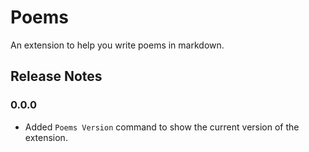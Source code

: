 # Poems

An extension to help you write poems in markdown.

## Release Notes

### 0.0.0

- Added `Poems Version` command to show the current version of the extension.
